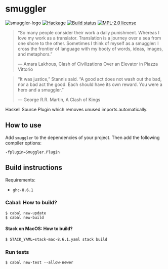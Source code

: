 # smuggler

![smuggler-logo](https://user-images.githubusercontent.com/4276606/45937457-c2715c00-bff2-11e8-9766-f91051d36ffe.png)
[![Hackage](https://img.shields.io/hackage/v/smuggler.svg)](https://hackage.haskell.org/package/smuggler)
[![Build status](https://secure.travis-ci.org/kowainik/smuggler.svg)](https://travis-ci.org/kowainik/smuggler)
[![MPL-2.0 license](https://img.shields.io/badge/license-MPL--2.0-blue.svg)](https://github.com/kowainik/smuggler/blob/master/LICENSE)

> “So many people consider their work a daily punishment. Whereas I love my work
> as a translator. Translation is a journey over a sea from one shore to the
> other. Sometimes I think of myself as a smuggler: I cross the frontier of
> language with my booty of words, ideas, images, and metaphors.”
>
> ― Amara Lakhous, Clash of Civilizations Over an Elevator in Piazza Vittorio

> “It was justice,” Stannis said. “A good act does not wash out the bad, nor a
> bad act the good. Each should have its own reward. You were a hero and a
> smuggler.”
>
> ― George R.R. Martin, A Clash of Kings

Haskell Source Plugin which removes unused imports automatically.

## How to use

Add `smuggler` to the dependencies of your project. Then add the following
compiler options:

```
-fplugin=Smuggler.Plugin
```

## Build instructions

Requirements:

* `ghc-8.6.1`

### Cabal: How to build?

```shell
$ cabal new-update
$ cabal new-build
```

#### Stack on MacOS: How to build?

```shell
$ STACK_YAML=stack-mac-8.6.1.yaml stack build
```

### Run tests

```shell
$ cabal new-test --allow-newer
```
